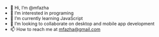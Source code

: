 - 👋 Hi, I’m @mfazha
- 👀 I’m interested in programing
- 🌱 I’m currently learning JavaScript
- 💞️ I’m looking to collaborate on desktop and mobile app development
- 📫 How to reach me at mfazha@gmail.com

<!---
mfazha/mfazha is a ✨ special ✨ repository because its `README.md` (this file) appears on your GitHub profile.
You can click the Preview link to take a look at your changes.
--->

